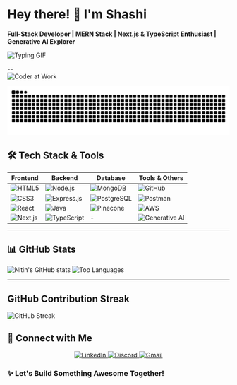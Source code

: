 # Hey there! 👋 I'm Shashi

**Full-Stack Developer | MERN Stack | Next.js & TypeScript Enthusiast | Generative AI Explorer**  
 
![Typing GIF](https://readme-typing-svg.herokuapp.com?font=Fira+Code&size=24&pause=1000&width=500&lines=Building+cool+projects...;Learning+Next.js,+Express.js,+TypeScript...;Exploring+Generative+AI...)
   
--    
<img  src="https://user-images.githubusercontent.com/74038190/225813708-98b745f2-7d22-48cf-9150-083f1b00d6c9.gif" alt="Coder at Work" width="650"/>

<img  src="https://raw.githubusercontent.com/singhshashi18/singhshashi18/output/snake.svg" alt="Snake animation" />

 
## 🛠 Tech Stack & Tools
 
| Frontend | Backend | Database | Tools & Others |
|----------|---------|----------|----------------|
| ![HTML5](https://img.shields.io/badge/HTML5-E34F26?style=for-the-badge&logo=html5&logoColor=white) | ![Node.js](https://img.shields.io/badge/Node.js-339933?style=for-the-badge&logo=nodedotjs&logoColor=white) | ![MongoDB](https://img.shields.io/badge/MongoDB-47A248?style=for-the-badge&logo=mongodb&logoColor=white) | ![GitHub](https://img.shields.io/badge/GitHub-181717?style=for-the-badge&logo=github&logoColor=white) |
| ![CSS3](https://img.shields.io/badge/CSS3-1572B6?style=for-the-badge&logo=css3&logoColor=white) | ![Express.js](https://img.shields.io/badge/Express.js-000000?style=for-the-badge&logo=express&logoColor=white) | ![PostgreSQL](https://img.shields.io/badge/PostgreSQL-336791?style=for-the-badge&logo=postgresql&logoColor=white) | ![Postman](https://img.shields.io/badge/Postman-FF6C37?style=for-the-badge&logo=postman&logoColor=white) |
| ![React](https://img.shields.io/badge/React-20232A?style=for-the-badge&logo=react&logoColor=61DAFB) | ![Java](https://img.shields.io/badge/Java-007396?style=for-the-badge&logo=java&logoColor=white) | ![Pinecone](https://img.shields.io/badge/Pinecone-3B82F6?style=for-the-badge&logo=data:image/png;base64,iVBORw0KGgoAAAANSUhEUgAAABAAAAAQCAMAAAAoLQ9TAAAAh1BMVEUAAAD///////////////////////////////////////////////////////////////////////////////////////////////////////////////////////////////////////////////////////////////////////8lYjvNAAAAJXRSTlMAEBAgICAwQEBQUGBwgICQsLDAwNDg8RERITFBUWFxgYGRobHR4fIyQmJjH+nF0AAABFSURBVBjTY2CAAkYGBgYGhgYGBiYGFiYGBkYGBgYGBiYGRgYGBgZGBiYGBiYGBgYGBgYGBgZGBlYmBiYGBgYGAAD8RBlSG7e2ZQAAAABJRU5ErkJggg==) | ![AWS](https://img.shields.io/badge/AWS-232F3E?style=for-the-badge&logo=amazonaws&logoColor=white) |
| ![Next.js](https://img.shields.io/badge/Next.js-000000?style=for-the-badge&logo=nextdotjs&logoColor=white) | ![TypeScript](https://img.shields.io/badge/TypeScript-3178C6?style=for-the-badge&logo=typescript&logoColor=white) | - | ![Generative AI](https://img.shields.io/badge/Generative_AI-FC5C7D?style=for-the-badge&logo=openai&logoColor=white) |


---
## 📊 GitHub Stats

![Nitin's GitHub stats](https://github-readme-stats.vercel.app/api?username=Singhshashi18&show_icons=true&theme=radical)
![Top Languages](https://github-readme-stats.vercel.app/api/top-langs/?username=Singhshashi18&layout=compact&theme=radical)

---



##  GitHub Contribution Streak

<!-- Use Vercel-hosted streak card for better reliability -->
![GitHub Streak](https://github-readme-streak-stats-eight.vercel.app/?user=Singhshashi18&theme=radical)

## 🔗 Connect with Me

<p align="center">
  <a href="https://www.linkedin.com/in/shashi-prakash-singh-a58ab9358/" target="_blank">
    <img src="https://img.shields.io/badge/LinkedIn-0A66C2?style=for-the-badge&logo=linkedin&logoColor=white" alt="LinkedIn"/>
  </a>
  <a href="https://discord.com/channels/@me" target="_blank">
    <img src="https://img.shields.io/badge/Discord-5865F2?style=for-the-badge&logo=discord&logoColor=white" alt="Discord"/>
  </a>
  <a href="mailto:singhshashi09871@gmail.com" target="_blank">
    <img src="https://img.shields.io/badge/Gmail-EA4335?style=for-the-badge&logo=gmail&logoColor=white" alt="Gmail"/>
  </a>
</p>



### ✨ **Let's Build Something Awesome Together!**
